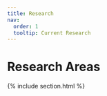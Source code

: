 ```yaml
---
title: Research
nav:
  order: 1
  tooltip: Current Research
---
```


# <i class="fas fa-microscope"></i>Research Areas<i class="fas fa-flask"></i>

{% include section.html %}

